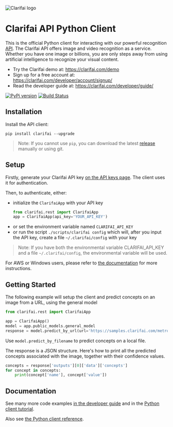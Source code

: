 ![Clarifai logo](docs/logo.png)

# Clarifai API Python Client

This is the official Python client for interacting with our powerful recognition [API](https://developer.clarifai.com).
The Clarifai API offers image and video recognition as a service. Whether you have one image or billions,
you are only steps away from using artificial intelligence to recognize your visual content.

* Try the Clarifai demo at: https://clarifai.com/demo
* Sign up for a free account at: https://clarifai.com/developer/account/signup/
* Read the developer guide at: https://clarifai.com/developer/guide/


[![PyPi version](https://pypip.in/v/clarifai/badge.png)](https://pypi.python.org/pypi/clarifai)
[![Build Status](https://travis-ci.org/Clarifai/clarifai-python.svg?branch=master)](https://travis-ci.org/Clarifai/clarifai-python)


## Installation
Install the API client:
```
pip install clarifai --upgrade
```

> Note: If you cannot use `pip`, you can download the latest
[release](https://github.com/Clarifai/clarifai-python/releases) manually or using git.

## Setup
Firstly, generate your Clarifai API key [on the API keys page](https://clarifai.com/developer/account/keys). The client
uses it for authentication.

Then, to authenticate, either:
- initialize the `ClarifaiApp` with your API key
    ```python
    from clarifai.rest import ClarifaiApp
    app = ClarifaiApp(api_key='YOUR_API_KEY')
    ```
- or set the environment variable named `CLARIFAI_API_KEY`
- or run the script `./scripts/clarifai config` which will, after you input the API key, create a
file `~/.clarifai/config` with your key


> Note: If you have both the environmental variable CLARIFAI_API_KEY and a file `~/.clarifai/config`, the environmental
  variable will be used.

For AWS or Windows users, please refer to
[the documentation](https://clarifai-python.readthedocs.io/en/latest/install/#aws-lambda-users) for more instructions.


## Getting Started
The following example will setup the client and predict concepts on an image from a URL, using the general model
```python
from clarifai.rest import ClarifaiApp

app = ClarifaiApp()
model = app.public_models.general_model
response = model.predict_by_url(url='https://samples.clarifai.com/metro-north.jpg')
```

Use `model.predict_by_filename` to predict concepts on a local file.

The response is a JSON structure. Here's how to print all the predicted concepts associated with the image, together
with their confidence values.

```python
concepts = response['outputs'][0]['data']['concepts']
for concept in concepts:
    print(concept['name'], concept['value'])
```

## Documentation
See many more code examples [in the developer guide](https://clarifai.com/developer/guide/) and in the
[Python client tutorial](https://clarifai-python.readthedocs.io/en/latest/).

Also see [the Python client reference](https://clarifai-python.readthedocs.io/en/latest/clarifai.rest/).

